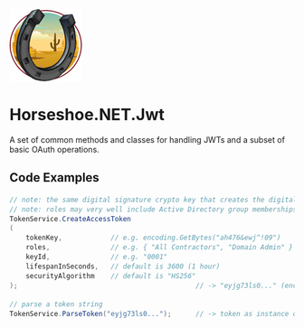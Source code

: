 ﻿![Horseshoe.NET icon](https://raw.githubusercontent.com/route595/Horseshoe.NET/refs/heads/main/assets/images/horseshoe-icon-128x128.png)

# Horseshoe.NET.Jwt

A set of common methods and classes for handling JWTs and a subset of basic OAuth operations.

## Code Examples

```c#
// note: the same digital signature crypto key that creates the digital signature is also used to validate it
// note: roles may very well include Active Directory group memberships
TokenService.CreateAccessToken 
(
    tokenKey,            // e.g. encoding.GetBytes("ah476&ewj^!09")
    roles,               // e.g. { "All Contractors", "Domain Admin" }
    keyId,               // e.g. "0001"
    lifespanInSeconds,   // default is 3600 (1 hour)
    securityAlgorithm    // default is "HS256"
);                                            // -> "eyjg73ls0..." (encoded JWT)

// parse a token string
TokenService.ParseToken("eyjg73ls0...");      // -> token as instance of AccessToken
```
